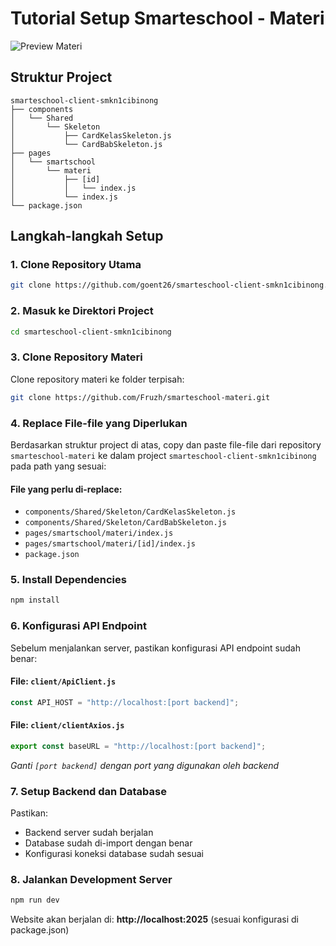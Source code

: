 # Tutorial Setup Smarteschool - Materi
![Preview Materi](https://i.imgur.com/r5GITZB.png)
## Struktur Project
```
smarteschool-client-smkn1cibinong
├── components
│   └── Shared
│       └── Skeleton
│           ├── CardKelasSkeleton.js
│           └── CardBabSkeleton.js
├── pages
│   └── smartschool
│       └── materi
│           ├── [id]
│           │   └── index.js
│           └── index.js
└── package.json
```

## Langkah-langkah Setup

### 1. Clone Repository Utama
```bash
git clone https://github.com/goent26/smarteschool-client-smkn1cibinong.git
```

### 2. Masuk ke Direktori Project
```bash
cd smarteschool-client-smkn1cibinong
```

### 3. Clone Repository Materi
Clone repository materi ke folder terpisah:
```bash
git clone https://github.com/Fruzh/smarteschool-materi.git
```

### 4. Replace File-file yang Diperlukan
Berdasarkan struktur project di atas, copy dan paste file-file dari repository `smarteschool-materi` ke dalam project `smarteschool-client-smkn1cibinong` pada path yang sesuai:

#### File yang perlu di-replace:
- `components/Shared/Skeleton/CardKelasSkeleton.js`
- `components/Shared/Skeleton/CardBabSkeleton.js`
- `pages/smartschool/materi/index.js`
- `pages/smartschool/materi/[id]/index.js`
- `package.json`

### 5. Install Dependencies
```bash
npm install
```

### 6. Konfigurasi API Endpoint
Sebelum menjalankan server, pastikan konfigurasi API endpoint sudah benar:

#### File: `client/ApiClient.js`
```javascript
const API_HOST = "http://localhost:[port backend]";
```

#### File: `client/clientAxios.js`
```javascript
export const baseURL = "http://localhost:[port backend]";
```

*Ganti `[port backend]` dengan port yang digunakan oleh backend*

### 7. Setup Backend dan Database
Pastikan:
- Backend server sudah berjalan
- Database sudah di-import dengan benar
- Konfigurasi koneksi database sudah sesuai

### 8. Jalankan Development Server
```bash
npm run dev
```

Website akan berjalan di: **http://localhost:2025** (sesuai konfigurasi di package.json)
